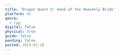 ```yaml
---
title: 'Dragon Quest V: Hand of the Heavenly Bride'
platform: ds
genre:
  - rpg
digital: false
physical: true
guide: false
pending: false
posted: 2014-02-10
---
```

